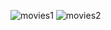 ![movies1](https://user-images.githubusercontent.com/91137238/198090624-6b03f54f-25b3-4c8e-80f6-0fd474a46347.gif) ![movies2](https://user-images.githubusercontent.com/91137238/198090673-40d89a26-83b6-4ef9-bf9b-df4143a126ee.gif)

